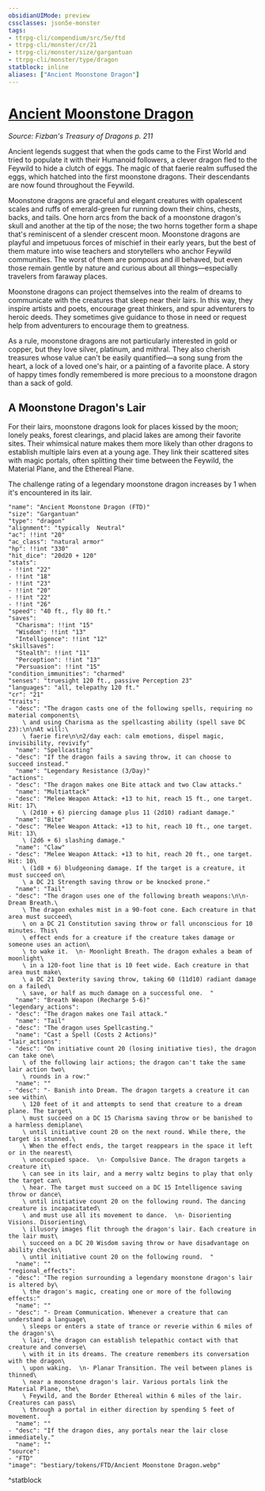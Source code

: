 ```yaml
---
obsidianUIMode: preview
cssclasses: json5e-monster
tags:
- ttrpg-cli/compendium/src/5e/ftd
- ttrpg-cli/monster/cr/21
- ttrpg-cli/monster/size/gargantuan
- ttrpg-cli/monster/type/dragon
statblock: inline
aliases: ["Ancient Moonstone Dragon"]
---
```

# [Ancient Moonstone Dragon](3-Compendium\CLI\bestiary\dragon/ancient-moonstone-dragon-ftd.md)
*Source: Fizban's Treasury of Dragons p. 211*  

Ancient legends suggest that when the gods came to the First World and tried to populate it with their Humanoid followers, a clever dragon fled to the Feywild to hide a clutch of eggs. The magic of that faerie realm suffused the eggs, which hatched into the first moonstone dragons. Their descendants are now found throughout the Feywild.

Moonstone dragons are graceful and elegant creatures with opalescent scales and ruffs of emerald-green fur running down their chins, chests, backs, and tails. One horn arcs from the back of a moonstone dragon's skull and another at the tip of the nose; the two horns together form a shape that's reminiscent of a slender crescent moon. Moonstone dragons are playful and impetuous forces of mischief in their early years, but the best of them mature into wise teachers and storytellers who anchor Feywild communities. The worst of them are pompous and ill behaved, but even those remain gentle by nature and curious about all things—especially travelers from faraway places.

Moonstone dragons can project themselves into the realm of dreams to communicate with the creatures that sleep near their lairs. In this way, they inspire artists and poets, encourage great thinkers, and spur adventurers to heroic deeds. They sometimes give guidance to those in need or request help from adventurers to encourage them to greatness.

As a rule, moonstone dragons are not particularly interested in gold or copper, but they love silver, platinum, and mithral. They also cherish treasures whose value can't be easily quantified—a song sung from the heart, a lock of a loved one's hair, or a painting of a favorite place. A story of happy times fondly remembered is more precious to a moonstone dragon than a sack of gold.

## A Moonstone Dragon's Lair

For their lairs, moonstone dragons look for places kissed by the moon; lonely peaks, forest clearings, and placid lakes are among their favorite sites. Their whimsical nature makes them more likely than other dragons to establish multiple lairs even at a young age. They link their scattered sites with magic portals, often splitting their time between the Feywild, the Material Plane, and the Ethereal Plane.

The challenge rating of a legendary moonstone dragon increases by 1 when it's encountered in its lair.

```statblock
"name": "Ancient Moonstone Dragon (FTD)"
"size": "Gargantuan"
"type": "dragon"
"alignment": "typically  Neutral"
"ac": !!int "20"
"ac_class": "natural armor"
"hp": !!int "330"
"hit_dice": "20d20 + 120"
"stats":
- !!int "22"
- !!int "18"
- !!int "23"
- !!int "20"
- !!int "22"
- !!int "26"
"speed": "40 ft., fly 80 ft."
"saves":
  "Charisma": !!int "15"
  "Wisdom": !!int "13"
  "Intelligence": !!int "12"
"skillsaves":
  "Stealth": !!int "11"
  "Perception": !!int "13"
  "Persuasion": !!int "15"
"condition_immunities": "charmed"
"senses": "truesight 120 ft., passive Perception 23"
"languages": "all, telepathy 120 ft."
"cr": "21"
"traits":
- "desc": "The dragon casts one of the following spells, requiring no material components\
    \ and using Charisma as the spellcasting ability (spell save DC 23):\n\nAt will:\
    \ faerie fire\n\n2/day each: calm emotions, dispel magic, invisibility, revivify"
  "name": "Spellcasting"
- "desc": "If the dragon fails a saving throw, it can choose to succeed instead."
  "name": "Legendary Resistance (3/Day)"
"actions":
- "desc": "The dragon makes one Bite attack and two Claw attacks."
  "name": "Multiattack"
- "desc": "Melee Weapon Attack: +13 to hit, reach 15 ft., one target. Hit: 17\
    \ (2d10 + 6) piercing damage plus 11 (2d10) radiant damage."
  "name": "Bite"
- "desc": "Melee Weapon Attack: +13 to hit, reach 10 ft., one target. Hit: 13\
    \ (2d6 + 6) slashing damage."
  "name": "Claw"
- "desc": "Melee Weapon Attack: +13 to hit, reach 20 ft., one target. Hit: 10\
    \ (1d8 + 6) bludgeoning damage. If the target is a creature, it must succeed on\
    \ a DC 21 Strength saving throw or be knocked prone."
  "name": "Tail"
- "desc": "The dragon uses one of the following breath weapons:\n\n- Dream Breath.\
    \ The dragon exhales mist in a 90-foot cone. Each creature in that area must succeed\
    \ on a DC 21 Constitution saving throw or fall unconscious for 10 minutes. This\
    \ effect ends for a creature if the creature takes damage or someone uses an action\
    \ to wake it.  \n- Moonlight Breath. The dragon exhales a beam of moonlight\
    \ in a 120-foot line that is 10 feet wide. Each creature in that area must make\
    \ a DC 21 Dexterity saving throw, taking 60 (11d10) radiant damage on a failed\
    \ save, or half as much damage on a successful one.  "
  "name": "Breath Weapon (Recharge 5-6)"
"legendary_actions":
- "desc": "The dragon makes one Tail attack."
  "name": "Tail"
- "desc": "The dragon uses Spellcasting."
  "name": "Cast a Spell (Costs 2 Actions)"
"lair_actions":
- "desc": "On initiative count 20 (losing initiative ties), the dragon can take one\
    \ of the following lair actions; the dragon can't take the same lair action two\
    \ rounds in a row:"
  "name": ""
- "desc": "- Banish into Dream. The dragon targets a creature it can see within\
    \ 120 feet of it and attempts to send that creature to a dream plane. The target\
    \ must succeed on a DC 15 Charisma saving throw or be banished to a harmless demiplane\
    \ until initiative count 20 on the next round. While there, the target is stunned.\
    \ When the effect ends, the target reappears in the space it left or in the nearest\
    \ unoccupied space.  \n- Compulsive Dance. The dragon targets a creature it\
    \ can see in its lair, and a merry waltz begins to play that only the target can\
    \ hear. The target must succeed on a DC 15 Intelligence saving throw or dance\
    \ until initiative count 20 on the following round. The dancing creature is incapacitated\
    \ and must use all its movement to dance.  \n- Disorienting Visions. Disorienting\
    \ illusory images flit through the dragon's lair. Each creature in the lair must\
    \ succeed on a DC 20 Wisdom saving throw or have disadvantage on ability checks\
    \ until initiative count 20 on the following round.  "
  "name": ""
"regional_effects":
- "desc": "The region surrounding a legendary moonstone dragon's lair is altered by\
    \ the dragon's magic, creating one or more of the following effects:"
  "name": ""
- "desc": "- Dream Communication. Whenever a creature that can understand a language\
    \ sleeps or enters a state of trance or reverie within 6 miles of the dragon's\
    \ lair, the dragon can establish telepathic contact with that creature and converse\
    \ with it in its dreams. The creature remembers its conversation with the dragon\
    \ upon waking.  \n- Planar Transition. The veil between planes is thinned\
    \ near a moonstone dragon's lair. Various portals link the Material Plane, the\
    \ Feywild, and the Border Ethereal within 6 miles of the lair. Creatures can pass\
    \ through a portal in either direction by spending 5 feet of movement.  "
  "name": ""
- "desc": "If the dragon dies, any portals near the lair close immediately."
  "name": ""
"source":
- "FTD"
"image": "bestiary/tokens/FTD/Ancient Moonstone Dragon.webp"
```
^statblock